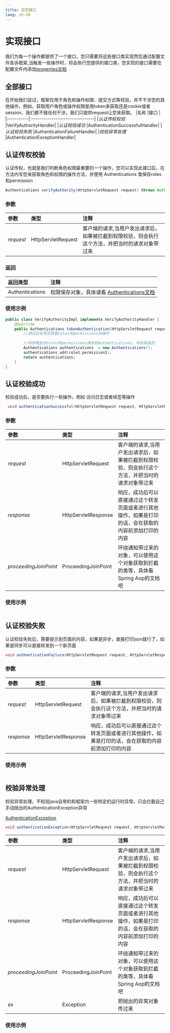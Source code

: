 ```yaml
---
title: 实现接口
lang: zh-CN
---
```

# 实现接口
 我们为每一个操作都提供了一个接口，您只需要将这些接口类实现然后通过配置文件告诉框架,当触发一些操作时，将会执行您提供的接口类，您实现的接口需要在配置文件内添加[properties文档](properties#properties)

## 全部接口
在开始我们说过，框架仅用于角色和操作权限、提交方式等校验，并不干涉您的其他操作，例如，获取用户角色或操作权限是用token来获取还是cookie或者session，我们都不做任何干涉，我们只提供request让您来获取。
|名称        |接口                            |
|:----------|:-------------------------------|
|*认证传权校验*  |VerifyAuthorityHandler|
|*认证校验成功*  |AuthenticationSuccessfulHandler|
|*认证校验失败*    |AuthenticationFailureHandler|
|*校验异常处理*  |AuthenticationExceptionHandler|

## 认证传权校验
认证传权，也就是我们判断角色权限最重要的一个操作，您可以实现此接口后，在方法内写您来获取角色和权限的操作方法，并使用 Authentications 类保存roles和permission
```java
Authentications verifyAuthority(HttpServletRequest request) throws AuthenticationException;
```

### 参数

|参数        |类型                            |注释                             |
|:----------|:-------------------------------|:-------------------------------|
|*request*  |HttpServletRequest|客户端的请求,当用户发出请求后，如果被拦截到权限校验，则会执行这个方法，并把当时的请求对象带过来|

### 返回
|返回类型        |注释                            |
|:----------|:-------------------------------|
|*Authentications*  |权限保存对象，具体请看 [Authentications文档](Object#Authentications)


### 使用示例
```java
public class VerifyAuthorityImpl implements VerifyAuthorityHandler {
    @Override
    public Authentications tokenAuthentication(HttpServletRequest request) throws TokenVerificationFailedException {
        //请在此处写您获取roles和permissions的操作
        
        //将获取到的roles和permissions保存到Authentications，并将其返回
        Authentications authentications  = new Authentications();
        authentications.add(role1,permission1);
        return authentications;
    }
}
```

## 认证校验成功
校验成功后，是否要执行一些操作，例如 访问日志或者续签等操作
```java
 void authenticationSuccessful(HttpServletRequest request, HttpServletResponse response,ProceedingJoinPoint proceedingJoinPoint);
```

### 参数

|参数        |类型                            |注释                             |
|:----------|:-------------------------------|:-------------------------------|
|*request*  |HttpServletRequest|客户端的请求,当用户发出请求后，如果被拦截到权限校验，则会执行这个方法，并把当时的请求对象带过来|
|*response*  |HttpServletResponse|响应，成功后可以直接通过这个转发页面或者进行其他操作，如果是打印的话，会在获取的内容前添加打印的内容|
|*proceedingJoinPoint*  |ProceedingJoinPoint|环绕通知带过来的对象，可以使用这个对象获取到拦截的类等，具体看Spring Aop的文档吧|


### 使用示例
```java

```

## 认证校验失败
认证校验失败后，需要提示到页面的内容，如果是异步，直接打印json就行了，如果是同步可以直接转发到一个新页面
```java
void authenticationFailure(HttpServletRequest request, HttpServletResponse response);
```

### 参数

|参数        |类型                            |注释                             |
|:----------|:-------------------------------|:-------------------------------|
|*request*  |HttpServletRequest|客户端的请求,当用户发出请求后，如果被拦截到权限校验，则会执行这个方法，并把当时的请求对象带过来|
|*response*  |HttpServletResponse|响应，成功后可以直接通过这个转发页面或者进行其他操作，如果是打印的话，会在获取的内容前添加打印的内容|


### 使用示例
```java

```
## 校验异常处理
校验异常处理，不校验java自带的和框架内一些特定的运行时异常，只会拦截自己手动抛出的AuthenticationException异常

[AuthenticationException](../exception/AuthenticationException)
```java
void authenticationException(HttpServletRequest request, HttpServletResponse response, ProceedingJoinPoint proceedingJoinPoint,Exception ex);
```

|参数        |类型                            |注释                             |
|:----------|:-------------------------------|:-------------------------------|
|*request*  |HttpServletRequest|客户端的请求,当用户发出请求后，如果被拦截到权限校验，则会执行这个方法，并把当时的请求对象带过来|
|*response*  |HttpServletResponse|响应，成功后可以直接通过这个转发页面或者进行其他操作，如果是打印的话，会在获取的内容前添加打印的内容|
|*proceedingJoinPoint*  |ProceedingJoinPoint|环绕通知带过来的对象，可以使用这个对象获取到拦截的类等，具体看Spring Aop的文档吧|
|*ex*  |Exception|把抛出的异常对象传过来|


### 使用示例
```java

```


